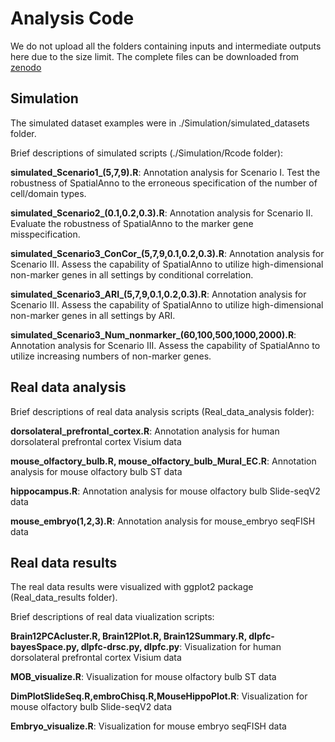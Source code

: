 # Analysis Code

We do not upload all the folders containing inputs and intermediate outputs here due to the size limit. The complete files can be downloaded from [zenodo](https://zenodo.org/record/7413084#.Y5GiOC2d5ZI)

## Simulation 
The simulated dataset examples were in ./Simulation/simulated_datasets folder.

Brief descriptions of simulated scripts (./Simulation/Rcode folder):


**simulated_Scenario1_(5,7,9).R**: Annotation analysis for Scenario I. Test the robustness of SpatialAnno to the erroneous specification of the number of cell/domain types.

**simulated_Scenario2_(0.1,0.2,0.3).R**: Annotation analysis for Scenario II. Evaluate the robustness of SpatialAnno to the marker gene misspecification. 

**simulated_Scenario3_ConCor_(5,7,9,0.1,0.2,0.3).R**: Annotation analysis for Scenario III. Assess the capability of SpatialAnno to utilize high-dimensional non-marker genes in all settings by conditional correlation.

**simulated_Scenario3_ARI_(5,7,9,0.1,0.2,0.3).R**: Annotation analysis for Scenario III. Assess the capability of SpatialAnno to utilize high-dimensional non-marker genes in all settings by ARI.

**simulated_Scenario3_Num_nonmarker_(60,100,500,1000,2000).R**: Annotation analysis for Scenario III. Assess the capability of SpatialAnno to utilize increasing numbers of non-marker genes.

## Real data analysis


Brief descriptions of real data analysis scripts (Real_data_analysis folder):

**dorsolateral_prefrontal_cortex.R**: Annotation analysis for human dorsolateral prefrontal cortex Visium data

**mouse_olfactory_bulb.R, mouse_olfactory_bulb_Mural_EC.R**: Annotation analysis for mouse olfactory bulb ST data

**hippocampus.R**: Annotation analysis for mouse olfactory bulb Slide-seqV2 data

**mouse_embryo(1,2,3).R**: Annotation analysis for mouse_embryo seqFISH data



## Real data results 
The real data results were visualized with ggplot2 package (Real_data_results folder).

Brief descriptions of real data viualization  scripts:

**Brain12PCAcluster.R, Brain12Plot.R, Brain12Summary.R, dlpfc-bayesSpace.py, dlpfc-drsc.py, dlpfc.py**: Visualization for human dorsolateral prefrontal cortex Visium data

**MOB_visualize.R**: Visualization for mouse olfactory bulb ST data

**DimPlotSlideSeq.R,embroChisq.R,MouseHippoPlot.R**:  Visualization for mouse olfactory bulb Slide-seqV2 data

**Embryo_visualize.R**: Visualization for mouse embryo seqFISH data
